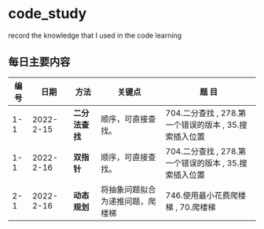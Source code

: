 # code_study
record the knowledge that I used in the code learning


## 每日主要内容
编号|          日期          |          方法          |          关键点          |          题  目          |
-|-|-|-|-
1-1|2022-2-15|**二分法查找**|顺序，可直接查找。|704.二分查找 , 278.第一个错误的版本 , 35.搜索插入位置
1-1|2022-2-16|**双指针**|顺序，可直接查找。|704.二分查找 , 278.第一个错误的版本 , 35.搜索插入位置
2-1|2022-2-16|**动态规划**|将抽象问题拟合为递推问题，爬楼梯|746.使用最小花费爬楼梯 , 70.爬楼梯
